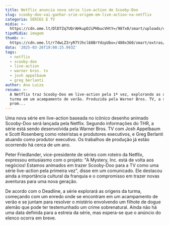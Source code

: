```yaml
---
title: Netflix anuncia nova série live-action de Scooby-Doo
slug: scooby-doo-vai-ganhar-srie-origem-em-live-action-na-netflix
categoria: SÉRIES E TV
midia: >-
  https://cdn.ome.lt/DlD7Zq7UQrAHkupDJiPHbucVHtY=/987x0/smart/uploads/conteudo/fotos/scooby-doo-liveaction.png
tipoMidia: imagem
thumb: >-
  https://cdn.ome.lt/r7dwLZ3ryR7YJhcl68BrYdzpUbo=/480x360/smart/extras/conteudos/scooby-doo-liveaction.png
data: '2025-03-26T19:08:25.993Z'
tags:
  - netflix
  - scooby-doo
  - live-action
  - warner bros. tv
  - josh appelbaum
  - greg berlanti
author: Ana Luiza
resumo: >-
  A Netflix traz Scooby-Doo em live-action pela 1ª vez, explorando as origens da
  turma em um acampamento de verão. Produzida pela Warner Bros. TV, a série
  prom...
---
```


Uma nova série em live-action baseada no icônico desenho animado Scooby-Doo será lançada pela Netflix. Segundo informações do THR, a série está sendo desenvolvida pela Warner Bros. TV com Josh Appelbaum e Scott Rosenberg como roteiristas e produtores executivos, e Greg Berlanti atuando como produtor executivo. Os trabalhos de produção já estão ocorrendo há cerca de um ano.

Peter Friedlander, vice-presidente de séries com roteiro da Netflix, expressou entusiasmo com o projeto: "A Mystery, Inc. está de volta aos negócios! Estamos animados em trazer Scooby-Doo para a TV como uma série live-action pela primeira vez", disse em um comunicado. Ele destacou ainda a importância cultural da franquia e o compromisso em trazer novas aventuras para uma nova geração.

De acordo com o Deadline, a série explorará as origens da turma, começando com um enredo onde se encontram em um acampamento de verão e se juntam para resolver o mistério envolvendo um filhote de dogue alemão que pode ter testemunhado um crime sobrenatural. Ainda não há uma data definida para a estreia da série, mas espera-se que o anúncio do elenco ocorra em breve.
